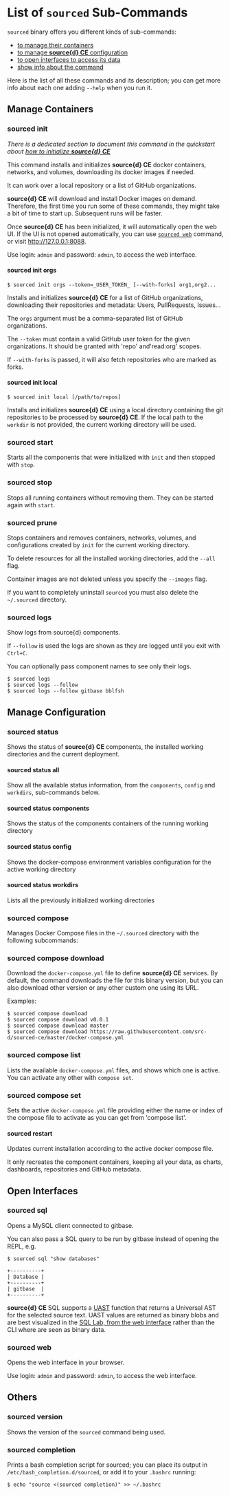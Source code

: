 # List of `sourced` Sub-Commands

`sourced` binary offers you different kinds of sub-commands:
- [to manage their containers](#manage-containers)
- [to manage **source{d} CE** configuration](#manage-configuration)
- [to open interfaces to access its data](#open-interfaces)
- [show info about the command](#others)

Here is the list of all these commands and its description; you can get more info about each one
adding `--help` when you run it.


## Manage Containers

### sourced init

_There is a dedicated section to document this command in the quickstart about [how to initialize **source{d} CE**](../quickstart/3-init-sourced.md)_

This command installs and initializes **source{d} CE** docker containers, networks, and volumes, downloading its docker images if needed.

It can work over a local repository or a list of GitHub organizations.

**source{d} CE** will download and install Docker images on demand. Therefore, the first time you run some of these commands, they might take a bit of time to start up. Subsequent runs will be faster.

Once **source{d} CE** has been initialized, it will automatically open the web UI.
If the UI is not opened automatically, you can use [`sourced web`](#sourced-web) command, or visit http://127.0.0.1:8088.

Use login: `admin` and password: `admin`, to access the web interface.

#### sourced init orgs

```shell
$ sourced init orgs --token=_USER_TOKEN_ [--with-forks] org1,org2...
```

Installs and initializes **source{d} CE** for a list of GitHub organizations, downloading their repositories and
metadata: Users, PullRequests, Issues...

The `orgs` argument must be a comma-separated list of GitHub organizations.

The `--token` must contain a valid GitHub user token for the given organizations. It should be granted with
'repo' and'read:org' scopes.

If `--with-forks` is passed, it will also fetch repositories who are marked as forks.

#### sourced init local

```shell
$ sourced init local [/path/to/repos]
```

Installs and initializes **source{d} CE** using a local directory containing the git repositories to be processed by **source{d} CE**. If the local path to the `workdir` is not provided, the current working directory will be used.

### sourced start

Starts all the components that were initialized with `init` and then stopped with `stop`.

### sourced stop

Stops all running containers without removing them. They can be started again with `start`.

### sourced prune

Stops containers and removes containers, networks, volumes, and configurations created by `init` for the current working directory.

To delete resources for all the installed working directories, add the `--all` flag.

Container images are not deleted unless you specify the `--images` flag.

If you want to completely uninstall `sourced` you must also delete the `~/.sourced` directory.

### sourced logs

Show logs from source{d} components.

If `--follow` is used the logs are shown as they are logged until you exit with `Ctrl+C`.

You can optionally pass component names to see only their logs.

```shell
$ sourced logs
$ sourced logs --follow
$ sourced logs --follow gitbase bblfsh
```


## Manage Configuration

### sourced status

Shows the status of **source{d} CE** components, the installed working directories and the current deployment.

#### sourced status all

Show all the available status information, from the `components`, `config` and `workdirs`, sub-commands below.

#### sourced status components

Shows the status of the components containers of the running working directory

#### sourced status config

Shows the docker-compose environment variables configuration for the active working directory

#### sourced status workdirs

Lists all the previously initialized working directories

### sourced compose

Manages Docker Compose files in the `~/.sourced` directory with the following subcommands:

### sourced compose download

Download the `docker-compose.yml` file to define **source{d} CE** services. By default, the command downloads the file for this binary version, but you can also download other version or any other custom one using its URL.

Examples:
```shell
$ sourced compose download
$ sourced compose download v0.0.1
$ sourced compose download master
$ sourced compose download https://raw.githubusercontent.com/src-d/sourced-ce/master/docker-compose.yml
```

### sourced compose list

Lists the available `docker-compose.yml` files, and shows which one is active.
You can activate any other with `compose set`.

### sourced compose set

Sets the active `docker-compose.yml` file providing either the name or index of the compose file to activate as you can get from 'compose list'.

#### sourced restart

Updates current installation according to the active docker compose file.

It only recreates the component containers, keeping all your data, as charts, dashboards, repositories and GitHub metadata.


## Open Interfaces

### sourced sql

Opens a MySQL client connected to gitbase.

You can also pass a SQL query to be run by gitbase instead of opening the REPL, e.g.
```shell
$ sourced sql "show databases"

+----------+
| Database |
+----------+
| gitbase  |
+----------+
```

**source{d} CE** SQL supports a [UAST](#babelfish-uast) function that returns a Universal AST for the selected source text. UAST values are returned as binary blobs and are best visualized in the [SQL Lab, from the web interface](../quickstart/4-explore-sourced.md#sql-lab-querying-code) rather than the CLI where are seen as binary data.

### sourced web

Opens the web interface in your browser.

Use login: `admin` and password: `admin`, to access the web interface.


## Others

### sourced version

Shows the version of the `sourced` command being used.

### sourced completion

Prints a bash completion script for sourced; you can place its output in
`/etc/bash_completion.d/sourced`, or add it to your `.bashrc` running:

```shell
$ echo "source <(sourced completion)" >> ~/.bashrc
```
